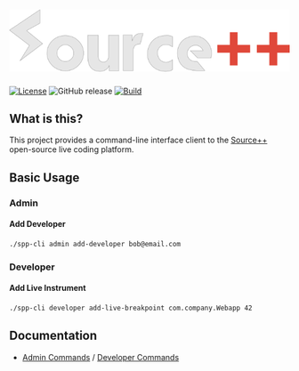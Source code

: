 # ![](https://github.com/sourceplusplus/live-platform/blob/master/.github/media/sourcepp_logo.svg)

[![License](https://img.shields.io/github/license/sourceplusplus/interface-cli)](LICENSE)
![GitHub release](https://img.shields.io/github/v/release/sourceplusplus/interface-cli?include_prereleases)
[![Build](https://github.com/sourceplusplus/interface-cli/actions/workflows/build.yml/badge.svg)](https://github.com/sourceplusplus/interface-cli/actions/workflows/build.yml)

## What is this?

This project provides a command-line interface client to the [Source++](https://github.com/sourceplusplus/live-platform) open-source live coding platform.

## Basic Usage

### Admin

#### Add Developer

```sh
./spp-cli admin add-developer bob@email.com
```

### Developer

#### Add Live Instrument

```sh
./spp-cli developer add-live-breakpoint com.company.Webapp 42
```

## Documentation
- [Admin Commands](https://docs.sourceplusplus.com/implementation/tools/clients/cli/admin/) / [Developer Commands](https://docs.sourceplusplus.com/implementation/tools/clients/cli/developer/)
